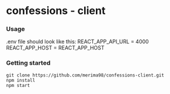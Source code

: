 # confessions - client

### Usage

.env file should look like this:
REACT_APP_API_URL = 4000
REACT_APP_HOST = REACT_APP_HOST

### Getting started

    git clone https://github.com/merima98/confessions-client.git
    npm install
    npm start
